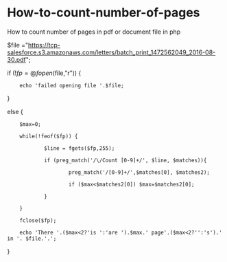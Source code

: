 # How-to-count-number-of-pages
How to count number of pages in pdf or document file in php


$file ="https://tcp-salesforce.s3.amazonaws.com/letters/batch_print_1472562049_2016-08-30.pdf";

if (!$fp = @fopen($file,"r")) {

        echo 'failed opening file '.$file;
        
}

else {

        $max=0;
        
        while(!feof($fp)) {
        
                $line = fgets($fp,255);
                
                if (preg_match('/\/Count [0-9]+/', $line, $matches)){
                
                        preg_match('/[0-9]+/',$matches[0], $matches2);
                        
                        if ($max<$matches2[0]) $max=$matches2[0];
                        
                }
                
        }
        
        fclose($fp);
        
        echo 'There '.($max<2?'is ':'are ').$max.' page'.($max<2?'':'s').' in '. $file.'.';
        
}
